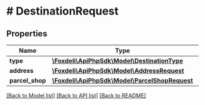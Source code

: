 # # DestinationRequest

## Properties

Name | Type | Description | Notes
------------ | ------------- | ------------- | -------------
**type** | [**\Foxdeli\ApiPhpSdk\Model\DestinationType**](DestinationType.md) |  |
**address** | [**\Foxdeli\ApiPhpSdk\Model\AddressRequest**](AddressRequest.md) |  | [optional]
**parcel_shop** | [**\Foxdeli\ApiPhpSdk\Model\ParcelShopRequest**](ParcelShopRequest.md) |  | [optional]

[[Back to Model list]](../../README.md#models) [[Back to API list]](../../README.md#endpoints) [[Back to README]](../../README.md)
